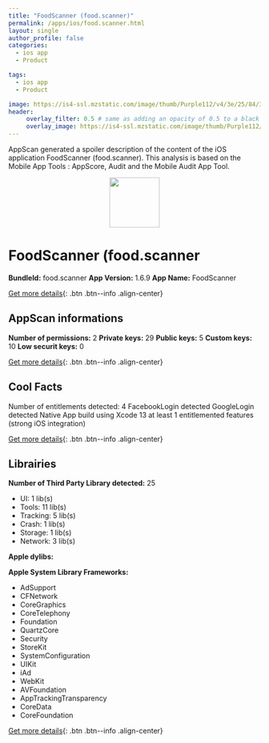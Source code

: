 ```yaml
---
title: "FoodScanner (food.scanner)"
permalink: /apps/ios/food.scanner.html
layout: single
author_profile: false
categories: 
  - ios app 
  - Product 

tags: 
  - ios app 
  - Product 

image: https://is4-ssl.mzstatic.com/image/thumb/Purple112/v4/3e/25/84/3e258404-f174-152a-2dfb-2cf907d041b2/AppIcon-1x_U007emarketing-0-7-0-85-220.png/512x512bb.jpg
header: 
     overlay_filter: 0.5 # same as adding an opacity of 0.5 to a black background
     overlay_image: https://is4-ssl.mzstatic.com/image/thumb/Purple112/v4/3e/25/84/3e258404-f174-152a-2dfb-2cf907d041b2/AppIcon-1x_U007emarketing-0-7-0-85-220.png/512x512bb.jpg
---
```

AppScan generated a spoiler description of the content of the iOS application FoodScanner (food.scanner). This analysis is based on the Mobile App Tools : AppScore, Audit and the Mobile Audit App Tool.

  
  
<div style="text-align: center;"><img src="https://is4-ssl.mzstatic.com/image/thumb/Purple112/v4/3e/25/84/3e258404-f174-152a-2dfb-2cf907d041b2/AppIcon-1x_U007emarketing-0-7-0-85-220.png/512x512bb.jpg" width="100" height="100"></div>  
  
# FoodScanner (food.scanner

**BundleId:** food.scanner
**App Version:** 1.6.9
**App Name:** FoodScanner


[Get more details](/pricing.html){: .btn .btn--info .align-center}  
  
## AppScan informations 

**Number of permissions:** 2
**Private keys:** 29
**Public keys:** 5
**Custom keys:** 10
**Low securit keys:** 0
  
[Get more details](/pricing.html){: .btn .btn--info .align-center}

## Cool Facts

Number of entitlements detected: 4
FacebookLogin detected
GoogleLogin detected
Native App
build using Xcode 13
at least 1 entitlemented features (strong iOS integration)
  
[Get more details](/pricing.html){: .btn .btn--info .align-center}

## Librairies 
**Number of Third Party Library detected:** 25
- UI: 1 lib(s)
- Tools: 11 lib(s)
- Tracking: 5 lib(s)
- Crash: 1 lib(s)
- Storage: 1 lib(s)
- Network: 3 lib(s)

**Apple dylibs:**


**Apple System Library Frameworks:**
- AdSupport
- CFNetwork
- CoreGraphics
- CoreTelephony
- Foundation
- QuartzCore
- Security
- StoreKit
- SystemConfiguration
- UIKit
- iAd
- WebKit
- AVFoundation
- AppTrackingTransparency
- CoreData
- CoreFoundation


  
[Get more details](/pricing.html){: .btn .btn--info .align-center}

